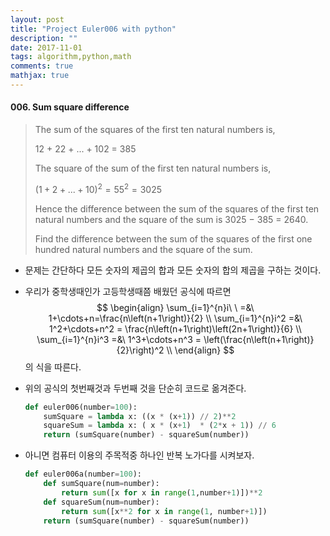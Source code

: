 ```yaml
---
layout: post
title: "Project Euler006 with python"
description: ""
date: 2017-11-01
tags: algorithm,python,math
comments: true
mathjax: true
---
```


#### 006. Sum square difference

> The sum of the squares of the first ten natural numbers is,
>
> 12 + 22 + ... + 102 = 385
>
> The square of the sum of the first ten natural numbers is,
>
>  $(1 + 2 + ... + 10)^2 = 55^2 = 3025$
>
> Hence the difference between the sum of the squares of the first ten natural numbers and the square of the sum is 3025 − 385 = 2640.
>
> Find the difference between the sum of the squares of the first one hundred natural numbers and the square of the sum.

- 문제는 간단하다 모든 숫자의 제곱의 합과 모든 숫자의 합의 제곱을 구하는 것이다.


- 우리가 중학생때인가 고등학생때쯤 배웠던 공식에 따르면
  $$
  \begin{align}
  	\sum_{i=1}^{n}i\ \ =&\ 1+\cdots+n=\frac{n\left(n+1\right)}{2} \\ 
  	\sum_{i=1}^{n}i^2 =&\ 1^2+\cdots+n^2 = \frac{n\left(n+1\right)\left(2n+1\right)}{6} \\
  	\sum_{i=1}^{n}i^3 =&\ 1^3+\cdots+n^3 = \left(\frac{n\left(n+1\right)}{2}\right)^2 \\
  \end{align}
  $$
  의 식을 따른다.

- 위의 공식의 첫번째것과 두번째 것을 단순히 코드로 옮겨준다.

  ```python
  def euler006(number=100):
      sumSquare = lambda x: ((x * (x+1)) // 2)**2
      squareSum = lambda x: ( x * (x+1)  * (2*x + 1)) // 6
      return (sumSquare(number) - squareSum(number))

  ```

- 아니면 컴퓨터 이용의 주목적중 하나인 반복 노가다를 시켜보자.

  ```python
  def euler006a(number=100):
      def sumSquare(num=number):
          return sum([x for x in range(1,number+1)])**2
      def squareSum(num=number):
          return sum([x**2 for x in range(1, number+1)])
      return (sumSquare(number) - squareSum(number))
  ```

  ​